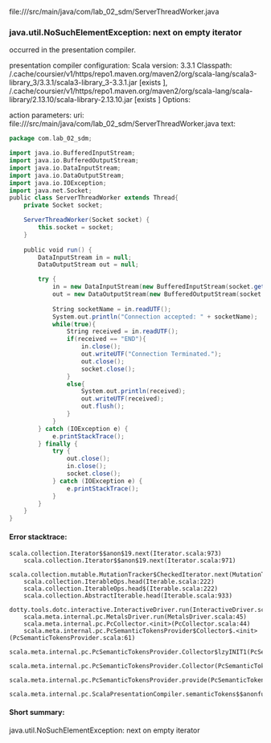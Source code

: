 file://<WORKSPACE>/src/main/java/com/lab_02_sdm/ServerThreadWorker.java
### java.util.NoSuchElementException: next on empty iterator

occurred in the presentation compiler.

presentation compiler configuration:
Scala version: 3.3.1
Classpath:
<HOME>/.cache/coursier/v1/https/repo1.maven.org/maven2/org/scala-lang/scala3-library_3/3.3.1/scala3-library_3-3.3.1.jar [exists ], <HOME>/.cache/coursier/v1/https/repo1.maven.org/maven2/org/scala-lang/scala-library/2.13.10/scala-library-2.13.10.jar [exists ]
Options:



action parameters:
uri: file://<WORKSPACE>/src/main/java/com/lab_02_sdm/ServerThreadWorker.java
text:
```scala
package com.lab_02_sdm;

import java.io.BufferedInputStream;
import java.io.BufferedOutputStream;
import java.io.DataInputStream;
import java.io.DataOutputStream;
import java.io.IOException;
import java.net.Socket;
public class ServerThreadWorker extends Thread{
    private Socket socket;

    ServerThreadWorker(Socket socket) {
        this.socket = socket;
    }
    
    public void run() {
        DataInputStream in = null;
        DataOutputStream out = null;

        try {
        	in = new DataInputStream(new BufferedInputStream(socket.getInputStream()));
			out = new DataOutputStream(new BufferedOutputStream(socket.getOutputStream()));
            
            String socketName = in.readUTF();
            System.out.println("Connection accepted: " + socketName);
            while(true){
                String received = in.readUTF();
                if(received == "END"){
                    in.close();
                    out.writeUTF("Connection Terminated.");    
                    out.close();
                    socket.close();
                }
                else{
                    System.out.println(received);
                    out.writeUTF(received);
                    out.flush();
                }
            }
		} catch (IOException e) {
			e.printStackTrace();
		} finally {
			try {
				out.close();
				in.close();
				socket.close();
			} catch (IOException e) {
				e.printStackTrace();
			}
		}
    }
}

```



#### Error stacktrace:

```
scala.collection.Iterator$$anon$19.next(Iterator.scala:973)
	scala.collection.Iterator$$anon$19.next(Iterator.scala:971)
	scala.collection.mutable.MutationTracker$CheckedIterator.next(MutationTracker.scala:76)
	scala.collection.IterableOps.head(Iterable.scala:222)
	scala.collection.IterableOps.head$(Iterable.scala:222)
	scala.collection.AbstractIterable.head(Iterable.scala:933)
	dotty.tools.dotc.interactive.InteractiveDriver.run(InteractiveDriver.scala:168)
	scala.meta.internal.pc.MetalsDriver.run(MetalsDriver.scala:45)
	scala.meta.internal.pc.PcCollector.<init>(PcCollector.scala:44)
	scala.meta.internal.pc.PcSemanticTokensProvider$Collector$.<init>(PcSemanticTokensProvider.scala:61)
	scala.meta.internal.pc.PcSemanticTokensProvider.Collector$lzyINIT1(PcSemanticTokensProvider.scala:61)
	scala.meta.internal.pc.PcSemanticTokensProvider.Collector(PcSemanticTokensProvider.scala:61)
	scala.meta.internal.pc.PcSemanticTokensProvider.provide(PcSemanticTokensProvider.scala:90)
	scala.meta.internal.pc.ScalaPresentationCompiler.semanticTokens$$anonfun$1(ScalaPresentationCompiler.scala:109)
```
#### Short summary: 

java.util.NoSuchElementException: next on empty iterator